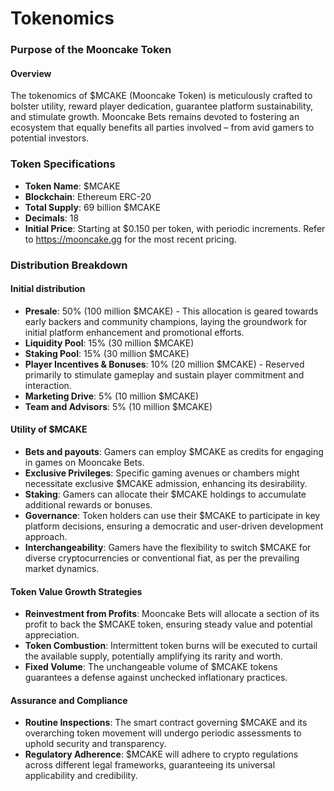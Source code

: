 # Tokenomics

### **Purpose of the Mooncake Token**

#### **Overview**

The tokenomics of $MCAKE (Mooncake Token) is meticulously crafted to bolster utility, reward player dedication, guarantee platform sustainability, and stimulate growth. Mooncake Bets remains devoted to fostering an ecosystem that equally benefits all parties involved – from avid gamers to potential investors.

### **Token Specifications**

* **Token Name**: $MCAKE
* **Blockchain**: Ethereum ERC-20
* **Total Supply**: 69 billion $MCAKE
* **Decimals**: 18
* **Initial Price**: Starting at $0.150 per token, with periodic increments. Refer to [https://mooncake](https://mooncakebets.com/)[.gg](https://mooncake.gg/) for the most recent pricing.

### **Distribution Breakdown**

#### **Initial distribution**

* **Presale**: 50% (100 million $MCAKE) - This allocation is geared towards early backers and community champions, laying the groundwork for initial platform enhancement and promotional efforts.
* **Liquidity Pool**: 15% (30 million $MCAKE)
* **Staking Pool**: 15% (30 million $MCAKE)
* **Player Incentives & Bonuses**: 10% (20 million $MCAKE) - Reserved primarily to stimulate gameplay and sustain player commitment and interaction.
* **Marketing Drive**: 5% (10 million $MCAKE)
* **Team and Advisors**: 5% (10 million $MCAKE)

#### **Utility of $MCAKE**

* **Bets and payouts**: Gamers can employ $MCAKE as credits for engaging in games on Mooncake Bets.
* **Exclusive Privileges**: Specific gaming avenues or chambers might necessitate exclusive $MCAKE admission, enhancing its desirability.
* **Staking**: Gamers can allocate their $MCAKE holdings to accumulate additional rewards or bonuses.
* **Governance**: Token holders can use their $MCAKE to participate in key platform decisions, ensuring a democratic and user-driven development approach.
* **Interchangeability**: Gamers have the flexibility to switch $MCAKE for diverse cryptocurrencies or conventional fiat, as per the prevailing market dynamics.

#### **Token Value Growth Strategies**

* **Reinvestment from Profits**: Mooncake Bets will allocate a section of its profit to back the $MCAKE token, ensuring steady value and potential appreciation.
* **Token Combustion**: Intermittent token burns will be executed to curtail the available supply, potentially amplifying its rarity and worth.
* **Fixed Volume**: The unchangeable volume of $MCAKE tokens guarantees a defense against unchecked inflationary practices.

#### **Assurance and Compliance**

* **Routine Inspections**: The smart contract governing $MCAKE and its overarching token movement will undergo periodic assessments to uphold security and transparency.
* **Regulatory Adherence**: $MCAKE will adhere to crypto regulations across different legal frameworks, guaranteeing its universal applicability and credibility.
